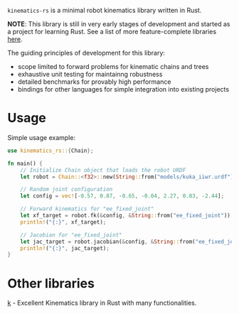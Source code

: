 `kinematics-rs` is a minimal robot kinematics library written in Rust. 

**NOTE**: This library is still in very early stages of development and started as a project for learning Rust. See a list of more feature-complete libraries [here](https://github.com/filipmrc/kinematics-rs/edit/master/README.md#other-libraries).

The guiding principles of development for this library:
- scope limited to forward problems for kinematic chains and trees
- exhaustive unit testing for maintainng robustness
- detailed benchmarks for provably high performance
- bindings for other languages for simple integration into existing projects


# Usage
Simple usage example:
```rust
use kinematics_rs::{Chain};

fn main() {
    // Initialize Chain object that loads the robot URDF
    let robot = Chain::<f32>::new(String::from("models/kuka_iiwr.urdf"), String::from("world_joint"));

    // Random joint configuration
    let config = vec![-0.57, 0.87, -0.65, -0.04, 2.27, 0.83, -2.44];

    // Forward kinematics for "ee_fixed_joint"
    let xf_target = robot.fk(&config, &String::from("ee_fixed_joint"));
    println!("{:}", xf_target);

    // Jacobian for "ee_fixed_joint"
    let jac_target = robot.jacobian(&config, &String::from("ee_fixed_joint"));
    println!("{:}", jac_target);
}
```

# Other libraries
[k](https://github.com/openrr/k) - Excellent Kinematics library in Rust with many functionalities.
